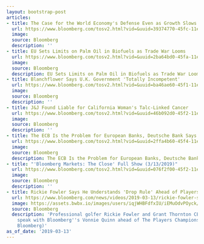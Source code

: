 ```yaml
---
layout: bootstrap-post
articles:
- title: The Case for the World Economy's Defense Even as Growth Slows
  url: https://www.bloomberg.com/tosv2.html?vid=&uuid=39374770-45fc-11e9-afa9-fd5a7d11a726&url=L25ld3MvYXJ0aWNsZXMvMjAxOS0wMy0xNC90aGUtY2FzZS1mb3ItdGhlLXdvcmxkLWVjb25vbXktcy1kZWZlbnNlLWV2ZW4tYXMtZ3Jvd3RoLXNsb3dz
  image: 
  source: Bloomberg
  description: ''
- title: EU Sets Limits on Palm Oil in Biofuels as Trade War Looms
  url: https://www.bloomberg.com/tosv2.html?vid=&uuid=2ba64bd0-45fa-11e9-95e7-efdb02208e25&url=L25ld3MvYXJ0aWNsZXMvMjAxOS0wMy0xMy9ldS10cnlpbmctdG8tZ28tZ3JlZW4tYW5kLWF2b2lkLXRyYWRlLXdhci13aXRoLXBhbG0tb2lsLWdpYW50cw==
  image: 
  source: Bloomberg
  description: EU Sets Limits on Palm Oil in Biofuels as Trade War Looms bloomberg.com
- title: Blanchflower Says U.K. Government 'Totally Incompetent'
  url: https://www.bloomberg.com/tosv2.html?vid=&uuid=ba46ae60-45f1-11e9-a14c-6fdafcada668&url=L25ld3MvdmlkZW9zLzIwMTktMDMtMTMvYmxhbmNoZmxvd2VyLXNheXMtdS1rLWdvdmVybm1lbnQtdG90YWxseS1pbmNvbXBldGVudC12aWRlbw==
  image: 
  source: Bloomberg
  description: ''
- title: J&J Found Liable for California Woman's Talc-Linked Cancer
  url: https://www.bloomberg.com/tosv2.html?vid=&uuid=46b092d0-45f2-11e9-8dc0-8707c1a40b41&url=L25ld3MvYXJ0aWNsZXMvMjAxOS0wMy0xMy9qLWotZm91bmQtbGlhYmxlLWZvci1jYWxpZm9ybmlhLXdvbWFuLXMtdGFsYy1saW5rZWQtY2FuY2Vy
  image: 
  source: Bloomberg
  description: ''
- title: The ECB Is the Problem for European Banks, Deutsche Bank Says
  url: https://www.bloomberg.com/tosv2.html?vid=&uuid=2ffa4b60-45f4-11e9-9990-73be1c1d1d89&url=L25ld3MvYXJ0aWNsZXMvMjAxOS0wMy0xMy90aGUtZWNiLWlzLXRoZS1wcm9ibGVtLWZvci1ldXJvcGVhbi1iYW5rcy1kZXV0c2NoZS1iYW5rLXNheXM=
  image: 
  source: Bloomberg
  description: The ECB Is the Problem for European Banks, Deutsche Bank Says bloomberg.com
- title: "'Bloomberg Markets: The Close' Full Show (3/13/2019)"
  url: https://www.bloomberg.com/tosv2.html?vid=&uuid=076f2f00-45f2-11e9-9e8a-8f175eb682fc&url=L25ld3MvdmlkZW9zLzIwMTktMDMtMTMvLWJsb29tYmVyZy1tYXJrZXRzLXRoZS1jbG9zZS1mdWxsLXNob3ctMy0xMy0yMDE5LXZpZGVv
  image: 
  source: Bloomberg
  description: ''
- title: Rickie Fowler Says He Understands 'Drop Rule' Ahead of Players Championship
  url: https://www.bloomberg.com/news/videos/2019-03-13/rickie-fowler-says-he-understands-drop-rule-ahead-of-players-championship-video
  image: https://assets.bwbx.io/images/users/iqjWHBFdfxIU/iEMuOdvPOyck/v5/-1x-1.jpg
  source: Bloomberg
  description: 'Professional golfer Rickie Fowler and Grant Thornton CEO Mike McGuire
    speak with Bloomberg''s Vonnie Quinn ahead of The Players Championship. (Source:
    Bloomberg)'
as_of_date: '2019-03-13'
---
```


